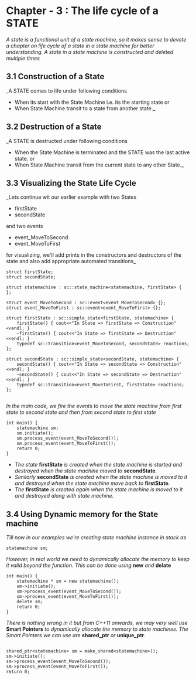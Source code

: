 # Chapter - 3 : The life cycle of a STATE

_A state is a functional unit of a state machine, so it makes sense to devote a chapter on life cycle of a state in a state machine for better understanding. A state in a state machine is constructed and deleted multiple times_

##  3.1 Construction of a State

_A STATE comes to life under following conditions

- When its start with the State Machine i.e. its the starting state
or
- When State Machine transit to a state from another state._

## 3.2 Destruction of a State

_A STATE is destructed under following conditions

- When the State Machine is terminated and the STATE was the last active state.
or
- When State Machine transit from the current state to any other State._

## 3.3 Visualizing the State Life Cycle

_Lets continue wit our earlier example with two States

- firstState
- secondState

and two events

- event_MoveToSecond
- event_MoveToFirst

for visualizing, we'll add prints in the constructors and destructors of the state and also add appropriate automated transitions_

```
struct firstState;
struct secondState;

struct statemachine : sc::state_machine<statemachine, firstState> {
};

struct event_MoveToSecond : sc::event<event_MoveToSecond> {};
struct event_MoveToFirst : sc::event<event_MoveToFirst> {};

struct firstState : sc::simple_state<firstState, statemachine> {
    firstState() { cout<<"In State => firstState => Construction"<<endl; }
    ~firstState() { cout<<"In State => firstState => Destruction"<<endl; }
    typedef sc::transition<event_MoveToSecond, secondState> reactions;
};

struct secondState : sc::simple_state<secondState, statemachine> {
    secondState() { cout<<"In State => secondState => Construction"<<endl; }
    ~secondState() { cout<<"In State => secondState => Destruction"<<endl; }
    typedef sc::transition<event_MoveToFirst, firstState> reactions;
};


```
_In the main code, we fire the events to move the state machine from first state to second state and then from second state to first state_

```
int main() {
    statemachine sm;
    sm.initiate();
    sm.process_event(event_MoveToSecond());
    sm.process_event(event_MoveToFirst());
    return 0;
}

```
- _The state_ __firstState__ _is created when the state machine is started and destroyed when the state machine moved to_ __secondState__.
- _Similarly_ __secondState__ _is created when the state machine is moved to it and destroyed when the state machine move back to_ __firstState__.
- _The_ __firstState__ _is created again when the state machine is moved to it and destroyed along with state machine._

## 3.4 Using Dynamic memory for the State machine

_Till now in our examples we're creating state machine instance in stack as_
```
statemachine sm;

```
_However, in real world we need to dynamically allocate the memory to keep it valid beyond the function. This can be done using_ __new__ _and_ __delate__
```
int main() {
    statemachine * sm = new statemachine();
    sm->initiate();
    sm->process_event(event_MoveToSecond());
    sm->process_event(event_MoveToFirst());
    delete sm;
    return 0;
}

```
_There is nothing wrong in it but from C++11 onwards, we may very well use_ __Smart Pointers__ _to dynamically allocate the memory to state machines. The Smart Pointers we can use are_ __shared_ptr__ _or_ __unique_ptr__.

```

shared_ptr<statemachine> sm = make_shared<statemachine>();
sm->initiate();
sm->process_event(event_MoveToSecond());
sm->process_event(event_MoveToFirst());
return 0;
```
